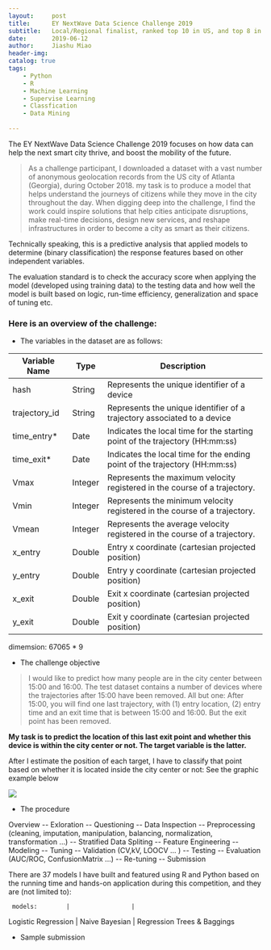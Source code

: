 ```yaml
---
layout:     post
title:      EY NextWave Data Science Challenge 2019
subtitle:   Local/Regional finalist, ranked top 10 in US, and top 8 in China respectively over 2936 participants.
date:       2019-06-12
author:     Jiashu Miao
header-img: 
catalog: true
tags:
    - Python
    - R
    - Machine Learning
    - Supervise Learning
    - Classfication
    - Data Mining
    
---
```


The EY NextWave Data Science Challenge 2019 focuses on how data can help the next smart city thrive, and boost the mobility of the future.

> As a challenge participant, I downloaded a dataset with a vast number of anonymous geolocation records from the US city of  Atlanta (Georgia), during October 2018. my task is to produce a model that helps understand the journeys of citizens while they move in the city throughout the day. When digging deep into the challenge, I find the work could inspire solutions that help cities anticipate disruptions, make real-time decisions, design new services, and reshape infrastructures in order to become a city as smart as their citizens.

Technically speaking, this is a predictive analysis that applied models to determine (binary classification) the response features based on other independent variables. 

The evaluation standard is to check the accuracy score when applying the model (developed using training data) to the testing data and how well the model is built based on logic, run-time efficiency, generalization and space of tuning etc. 

### Here is an overview of the challenge: 
- The variables in the dataset are as follows:


Variable Name | Type | Description 
------------- | ---- | -------------
hash | String |Represents the unique identifier of a device 
trajectory_id |String | Represents the unique identifier of a trajectory associated to a device 
time_entry* | Date | Indicates the local time for the starting point of the trajectory (HH:mm:ss) 
time_exit* | Date |Indicates the local time for the ending point of the trajectory (HH:mm:ss) 
Vmax | Integer | Represents the maximum velocity registered in the course of a trajectory. 
Vmin | Integer |Represents the minimum velocity registered in the course of a trajectory. 
Vmean | Integer | Represents the average velocity registered in the course of a trajectory. 
x_entry | Double | Entry x coordinate (cartesian projected position) 
y_entry | Double | Entry y coordinate (cartesian projected position)
x_exit | Double | Exit x coordinate (cartesian projected position)
y_exit | Double | Exit y coordinate (cartesian projected position)

dimemsion: 67065 * 9
    

- The challenge objective 
> I would like to predict how many people are in the city center between 15:00 and 16:00. The test dataset contains a number of devices where the trajectories after 15:00 have been removed. All but one: After 15:00, you will find one last trajectory, with (1) entry location, (2) entry time and an exit time that is between 15:00 and 16:00. But the exit point has been removed.

**My task is to predict the location of this last exit point and whether this device is within the city center or not. The target variable is the latter.**

After I estimate the position of each target, I have to classify that point based on whether it is located inside the city center or not: See the graphic example below

![](https://raw.githubusercontent.com/michaelmiaomiao/michaelmiaomiao.github.io/master/img/post-data-path.jpg)

- The procedure

Overview -- Exloration -- Questioning -- Data Inspection -- Preprocessing (cleaning, imputation, manipulation, balancing, normalization, transformation ...) -- Stratified Data Spliting -- Feature Engineering -- Modeling  -- Tuning -- Validation   (CV,kV, LOOCV ... ) -- Testing -- Evaluation (AUC/ROC, ConfusionMatrix ...) -- Re-tuning -- Submission 

There are 37 models I have built and featured using R and Python based on the running time and hands-on application during this competition, and they are (not limited to): 

     models:        |                 |
Logistic Regression | Naive Bayesian  | Regression Trees & Baggings
    

- Sample submission






